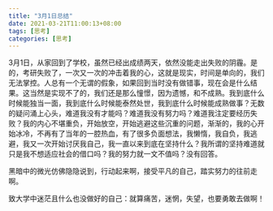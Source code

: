 ```yaml
---
title: "3月1日总结"
date: 2021-03-21T11:00:13+08:00
tags: [思考]
categories: [思考]
---
```


3月1日，从家回到了学校，虽然已经出成绩两天，依然没能走出失败的阴霾。是的，考研失败了，一次又一次的冲击着我的心，这就是现实，时间是单向的，我们无法掌控。人总有一个无谓的假象，如果回到当时没有做错事，现在会是什么结果。这当然是实现不了的，我们还是那么憧憬，因为遗憾，和不成熟。我到底什么时候能独当一面，我到底什么时候能泰然处世，我到底什么时候能成熟做事？无数的疑问涌上心头，难道我没有才能吗？难道我没有努力吗？难道我注定要经历失败？我的内心不堪重负，开始放空，开始逃避这些沉重的问题，渐渐的，我的心开始冰冷，不再有了当年的一腔热血，有了很多负面想法，我懒惰，我自负，我逃避，我又一次开始讨厌我自己，我一直以来到底在坚持什么？我所谓的坚持难道就只是我不想适应社会的借口吗？我的努力就一文不值吗？没有回答。

黑暗中的微光仿佛隐隐说到，行动起来啊，接受平凡的自己，踏实努力的往前走啊。

致大学中迷茫且什么也没做好的自己：就算痛苦，迷惘，失望，也要勇敢去做啊！
